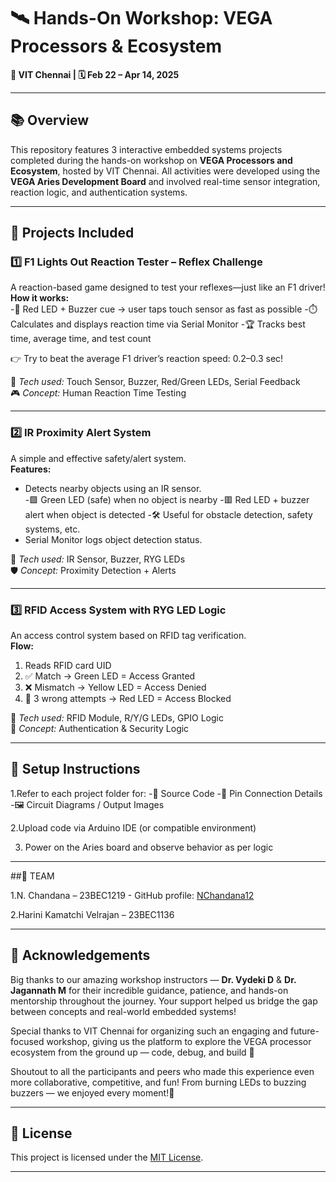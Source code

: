 # 🛰️ Hands-On Workshop: VEGA Processors & Ecosystem  
**📍 VIT Chennai | 🗓️ Feb 22 – Apr 14, 2025**

---

## 📚 Overview  
This repository features 3 interactive embedded systems projects completed during the hands-on workshop on **VEGA Processors and Ecosystem**, hosted by VIT Chennai. All activities were developed using the **VEGA Aries Development Board** and involved real-time sensor integration, reaction logic, and authentication systems.

---

## 🚀 Projects Included

### 1️⃣ F1 Lights Out Reaction Tester – Reflex Challenge 
A reaction-based game designed to test your reflexes—just like an F1 driver!  
**How it works:**  
-🔴 Red LED + Buzzer cue → user taps touch sensor as fast as possible
-⏱️ Calculates and displays reaction time via Serial Monitor
-🏆 Tracks best time, average time, and test count

👉 Try to beat the average F1 driver’s reaction speed: 0.2–0.3 sec!

🎯 *Tech used:* Touch Sensor, Buzzer, Red/Green LEDs, Serial Feedback  
🎮 *Concept:* Human Reaction Time Testing  

---

### 2️⃣ IR Proximity Alert System  
A simple and effective safety/alert system.  
**Features:**  
- Detects nearby objects using an IR sensor.  
-🟩 Green LED (safe) when no object is nearby
-🟥 Red LED + buzzer alert when object is detected
-🛠️ Useful for obstacle detection, safety systems, etc.  
- Serial Monitor logs object detection status.

🎯 *Tech used:* IR Sensor, Buzzer, RYG LEDs  
🛡️ *Concept:* Proximity Detection + Alerts  

---

### 3️⃣ RFID Access System with RYG LED Logic  
An access control system based on RFID tag verification.  
**Flow:**  
1. Reads RFID card UID  
2. ✅ Match → Green LED = Access Granted  
3. ❌ Mismatch → Yellow LED = Access Denied  
4. 🚫 3 wrong attempts → Red LED = Access Blocked  

🎯 *Tech used:* RFID Module, R/Y/G LEDs, GPIO Logic  
🔐 *Concept:* Authentication & Security Logic  

---

## 🔧 Setup Instructions

1.Refer to each project folder for:
-📄 Source Code
-🔌 Pin Connection Details
-🖼️ Circuit Diagrams / Output Images

2.Upload code via Arduino IDE (or compatible environment)

3. Power on the Aries board and observe behavior as per logic

---
##👥 TEAM

1.N. Chandana – 23BEC1219 - GitHub profile: [NChandana12](https://github.com/NChandana12)

2.Harini Kamatchi Velrajan – 23BEC1136 

---

## 🙌 Acknowledgements  

Big thanks to our amazing workshop instructors — 
**Dr. Vydeki D** & **Dr. Jagannath M** 
for their incredible guidance, patience, and hands-on mentorship throughout the journey. Your support helped us bridge the gap between concepts and real-world embedded systems!

Special thanks to VIT Chennai for organizing such an engaging and future-focused workshop, giving us the platform to explore the VEGA processor ecosystem from the ground up — code, debug, and build 🚀

Shoutout to all the participants and peers who made this experience even more collaborative, competitive, and fun! From burning LEDs to buzzing buzzers — we enjoyed every moment!💯

---

## 📜 License  
This project is licensed under the [MIT License](https://opensource.org/licenses/MIT).

---
